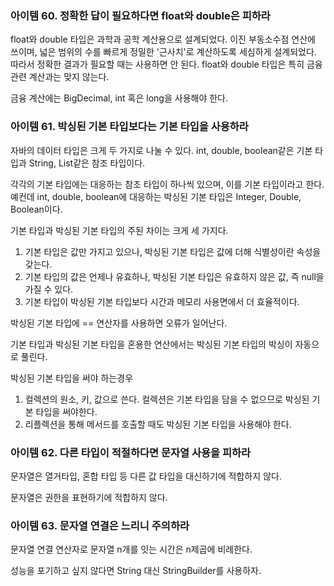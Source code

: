 ### 아이템 60. 정확한 답이 필요하다면 float와 double은 피하라

float와 double 타입은 과학과 공학 계산용으로 설계되었다. 이진 부동소수점 연산에 쓰이며, 넓은 범위의 수를 빠르게 정밀한 '근사치'로 계산하도록 세심하게 설계되었다. 따라서 정확한 결과가 필요할 때는 사용하면 안 된다. float와 double 타입은 특히 금융 관련 계산과는 맞지 않는다.

금융 계산에는 BigDecimal, int 혹은 long을 사용해야 한다.

### 아이템 61. 박싱된 기본 타입보다는 기본 타입을 사용하라

자바의 데이터 타입은 크게 두 가지로 나눌 수 있다. int, double, boolean같은 기본 타입과 String, List같은 참조 타입이다.

각각의 기본 타입에는 대응하는 참조 타입이 하나씩 있으며, 이를 기본 타입이라고 한다. 예컨데 int, double, boolean에 대응하는 박싱된 기본 타입은 Integer, Double, Boolean이다.

기본 타입과 박싱된 기본 타입의 주된 차이는 크게 세 가지다.

1. 기본 타입은 값만 가지고 있으나, 박싱된 기본 타입은 값에 더해 식별성이란 속성을 갖는다.
2. 기본 타입의 값은 언제나 유효하나, 박싱된 기본 타입은 유효하지 않은 값, 즉 null을 가질 수 있다.
3. 기본 타입이 박싱된 기본 타입보다 시간과 메모리 사용면에서 더 효율적이다. 

박싱된 기본 타입에 == 연산자를 사용하면 오류가 일어난다.

기본 타입과 박싱된 기본 타입을 혼용한 연산에서는 박싱된 기본 타입의 박싱이 자동으로 풀린다. 

박싱된 기본 타입을 써야 하는경우

1. 컬렉션의 원소, 키, 값으로 쓴다. 컬렉션은 기본 타입을 담을 수 없으므로 박싱된 기본 타입을 써야한다.
2. 리플렉션을 통해 메서드를 호출할 때도 박싱된 기본 타입을 사용해야 한다.

### 아이템 62. 다른 타입이 적절하다면 문자열 사용을 피하라

문자열은 열거타입, 혼합 타입 등 다른 값 타입을 대신하기에 적합하지 않다.

문자열은 권한을 표현하기에 적합하지 않다.

### 아이템 63. 문자열 연결은 느리니 주의하라

문자열 연결 연산자로 문자열 n개를 잇는 시간은 n제곱에 비례한다.

성능을 포기하고 싶지 않다면 String 대신 StringBuilder를 사용하자.
